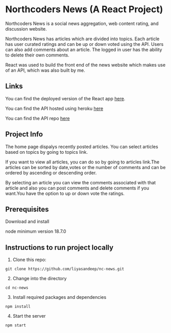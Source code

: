 # Northcoders News (A React Project)

Northcoders News is a social news aggregation, web content rating, and discussion website.

Northcoders News has articles which are divided into topics. Each article has user curated ratings and can be up or down voted using the API. Users can also add comments about an article. The logged in user has the ability to delete their own comments.

React was used to build the front end of the news website which makes use of an API, which was also built by me.

## Links

You can find the deployed version of the React app [here](https://nc-news-liya.netlify.app/).

You can find the API hosted using heroku [here](https://nc-news-be-liya.herokuapp.com/api/)

You can find the API repo [here](https://github.com/liyasandeep/be-nc-newss)

## Project Info

The home page dispalys recently posted articles. You can select articles based on topics by going to topics link.

If you want to view all articles, you can do so by going to articles link.The articles can be sorted by date,votes or the number of comments and can be ordered by ascending or descending order.

By selecting an article you can view the comments associated with that article and also you can post comments and delete comments if you want.You have the option to up or down vote the ratings.

## Prerequisites

Download and install

node minimum version 18.7.0

## Instructions to run project locally

1. Clone this repo:

```
git clone https://github.com/liyasandeep/nc-news.git

```

2. Change into the directory

```
cd nc-news
```

3. Install required packages and dependencies

```
npm install
```

4. Start the server

```
npm start
```
